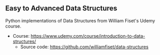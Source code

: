 ## Easy to Advanced Data Structures

Python implementations of Data Structures from William Fiset's Udemy course.

* Course: https://www.udemy.com/course/introduction-to-data-structures/
    * Source code: https://github.com/williamfiset/data-structures
